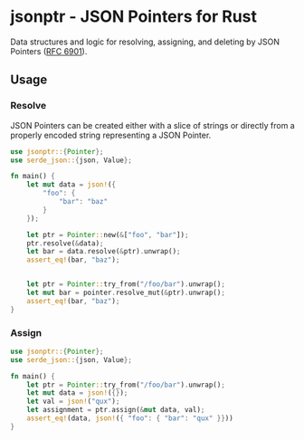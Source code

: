 # jsonptr - JSON Pointers for Rust

Data structures and logic for resolving, assigning, and deleting by JSON Pointers ([RFC
6901](https://datatracker.ietf.org/doc/html/rfc6901)).

## Usage

### Resolve

JSON Pointers can be created either with a slice of strings or directly from a properly encoded string representing a JSON Pointer.

```rust
use jsonptr::{Pointer};
use serde_json::{json, Value};

fn main() {
    let mut data = json!({
        "foo": {
            "bar": "baz"
        }
    });

    let ptr = Pointer::new(&["foo", "bar"]);
    ptr.resolve(&data);
    let bar = data.resolve(&ptr).unwrap();
    assert_eq!(bar, "baz");


    let ptr = Pointer::try_from("/foo/bar").unwrap();
    let mut bar = pointer.resolve_mut(&ptr).unwrap();
    assert_eq!(bar, "baz");
}

```

### Assign

```rust
use jsonptr::{Pointer};
use serde_json::{json, Value};

fn main() {
    let ptr = Pointer::try_from("/foo/bar").unwrap();
    let mut data = json!({});
    let val = json!("qux");
    let assignment = ptr.assign(&mut data, val);
    assert_eq!(data, json!({ "foo": { "bar": "qux" }}))
}
```
